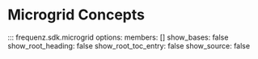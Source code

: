 # Microgrid Concepts

::: frequenz.sdk.microgrid
    options:
        members: []
        show_bases: false
        show_root_heading: false
        show_root_toc_entry: false
        show_source: false
